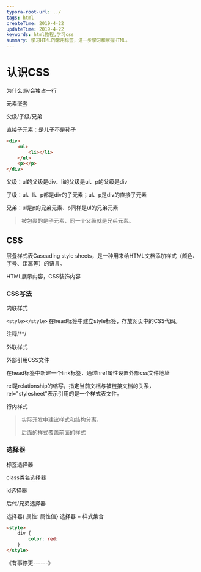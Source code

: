 ```yaml
---
typora-root-url: ../
tags: html
createTime: 2019-4-22
updateTime: 2019-4-22
keywords: html教程,学习css
summary: 学习HTML的常用标签，进一步学习和掌握HTML。
---
```


# 认识CSS

为什么div会独占一行

元素嵌套

父级/子级/兄弟

直接子元素：是儿子不是孙子

```html
<div>
    <ul>
        <li></li>
    </ul>
    <p></p>
</div>
```

父级：ul的父级是div、li的父级是ul、p的父级是div

子级：ul、li、p都是div的子元素；ul、p是div的直接子元素

兄弟：ul是p的兄弟元素、p同样是ul的兄弟元素

> 被包裹的是子元素，同一个父级就是兄弟元素。

## CSS

层叠样式表Cascading style sheets，是一种用来给HTML文档添加样式（颜色、字号、距离等）的语言。

HTML展示内容，CSS装饰内容

### CSS写法

内联样式

`<style></style>` 在head标签中建立style标签，存放网页中的CSS代码。

注释/**/

外联样式

外部引用CSS文件

在head标签中新建一个link标签，通过href属性设置外部css文件地址

rel是relationship的缩写，指定当前文档与被链接文档的关系，rel="stylesheet"表示引用的是一个样式表文件。

行内样式

> 实际开发中建议样式和结构分离，
>
> 后面的样式覆盖前面的样式

### 选择器

标签选择器

class类名选择器

id选择器

后代/兄弟选择器

 选择器{ 属性: 属性值}  选择器 + 样式集合

```html
<style>
    div {
        color: red;
    }
</style>
```

《有事停更------》